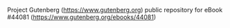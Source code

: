 Project Gutenberg (https://www.gutenberg.org) public repository for eBook #44081 (https://www.gutenberg.org/ebooks/44081)
